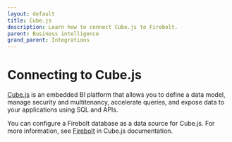 ```yaml
---
layout: default
title: Cube.js
description: Learn how to connect Cube.js to Firebolt.
parent: Business intelligence
grand_parent: Integrations
---
```


# Connecting to Cube.js

[Cube.js](https://cube.dev) is an embedded BI platform that allows you to define a data model, manage security and multitenancy, accelerate queries, and expose data to your applications using SQL and APIs.

You can configure a Firebolt database as a data source for Cube.js. For more information, see [Firebolt](https://cube.dev/docs/config/databases/firebolt) in Cube.js documentation.

